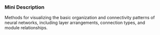 ### Mini Description

Methods for visualizing the basic organization and connectivity patterns of neural networks, including layer arrangements, connection types, and module relationships.
